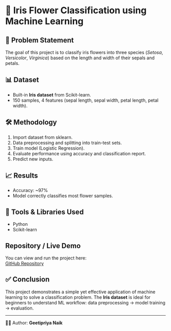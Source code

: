 # 🌸 Iris Flower Classification using Machine Learning

## 📌 Problem Statement
The goal of this project is to classify iris flowers into three species 
(*Setosa*, *Versicolor*, *Virginica*) based on the length and width of their sepals and petals.  

## 📊 Dataset
- Built-in **Iris dataset** from Scikit-learn.  
- 150 samples, 4 features (sepal length, sepal width, petal length, petal width).  

## 🛠️ Methodology
1. Import dataset from sklearn.  
2. Data preprocessing and splitting into train-test sets.  
3. Train model (Logistic Regression).  
4. Evaluate performance using accuracy and classification report.  
5. Predict new inputs.  

## 📈 Results
- Accuracy: ~97%  
- Model correctly classifies most flower samples.  

## 🧰 Tools & Libraries Used
- Python  
- Scikit-learn  

## Repository / Live Demo
You can view and run the project here:  
[GitHub Repository](https://github.com/Geetipriya/Iris-Flower-Classification)

## ✅ Conclusion
This project demonstrates a simple yet effective application of machine learning 
to solve a classification problem. The **Iris dataset** is ideal for beginners 
to understand ML workflow: data preprocessing → model training → evaluation.  

---
👩‍💻 Author: **Geetipriya Naik**
